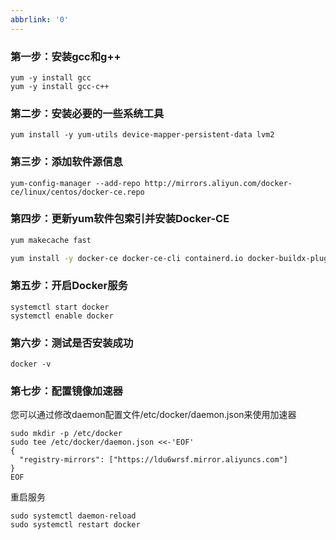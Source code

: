```yaml
---
abbrlink: '0'
---
```

### 第一步：安装gcc和g++

```
yum -y install gcc
yum -y install gcc-c++
```

### 第二步：安装必要的一些系统工具

```
yum install -y yum-utils device-mapper-persistent-data lvm2
```

### 第三步：添加软件源信息

```
yum-config-manager --add-repo http://mirrors.aliyun.com/docker-ce/linux/centos/docker-ce.repo
```

### 第四步：更新yum软件包索引并安装Docker-CE

```bash
yum makecache fast

yum install -y docker-ce docker-ce-cli containerd.io docker-buildx-plugin docker-compose-plugin
```

### 第五步：开启Docker服务

```
systemctl start docker
systemctl enable docker
```

### 第六步：测试是否安装成功

```
docker -v
```

### 第七步：配置镜像加速器

您可以通过修改daemon配置文件/etc/docker/daemon.json来使用加速器

```
sudo mkdir -p /etc/docker
sudo tee /etc/docker/daemon.json <<-'EOF'
{
  "registry-mirrors": ["https://ldu6wrsf.mirror.aliyuncs.com"]
}
EOF
```

重启服务

```
sudo systemctl daemon-reload
sudo systemctl restart docker
```

